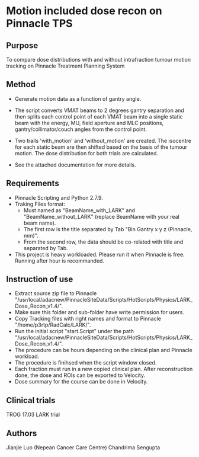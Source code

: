 # Motion included dose recon on Pinnacle TPS

## Purpose
To compare dose distributions with and without intrafraction tumour motion tracking on Pinnacle Treatment Planning System

## Method
- Generate motion data as a function of gantry angle. 

- The script converts VMAT beams to 2 degrees gantry separation and then splits each control point of each VMAT beam into a single static beam with the energy, MU, field aperture and MLC positions, gantry/collimator/couch angles from the control point. 

- Two trails 'with_motion' and 'without_motion' are created. The isocentre for each static beam are then shifted based on the basis of the tumour motion. The dose distribution for both trials are calculated. 

- See the attached documentation for more details. 

## Requirements
* Pinnacle Scripting and Python 2.7.9.
* Traking Files format:
	* Must named as "BeamName_with_LARK" and "BeamName_without_LARK" (replace BeamName with your real beam name).
	* The first row is the title separated by Tab "Bin	Gantry	x	y	z (Pinnacle, mm)".
	* From the second row, the data should be co-related with title and separated by Tab.
* This project is heavy workloaded. Please run it when Pinnacle is free. Running after hour is recommanded.

## Instruction of use
* Extract source zip file to Pinnacle "/usr/local/adacnew/PinnacleSiteData/Scripts/HotScripts/Physics/LARK_Dose_Recon_v1.4/".
* Make sure this folder and sub-folder have write permission for users.
* Copy Tracking files with right names and format to Pinnacle "/home/p3rtp/RadCalc/LARK/".
* Run the initial script "start.Script" under the path "/usr/local/adacnew/PinnacleSiteData/Scripts/HotScripts/Physics/LARK_Dose_Recon_v1.4/".
* The procedure can be hours depending on the clinical plan and Pinnacle workload. 
* The procedure is finihsed when the script window closed.
* Each fraction must run in a new copied clinical plan. After reconstruction done, the dose and ROIs can be exported to Velocity.
* Dose summary for the course can be done in Velocity.

## Clinical trials 
TROG 17.03 LARK trial 

## Authors
Jianjie Luo (Nepean Cancer Care Centre)
Chandrima Sengupta


